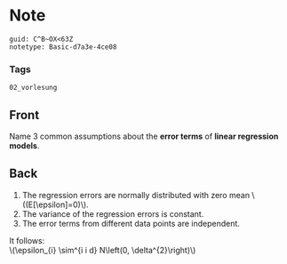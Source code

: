 # Note
```
guid: C^B~OX<63Z
notetype: Basic-d7a3e-4ce08
```

### Tags
```
02_vorlesung
```

## Front
Name 3 common assumptions about the <b>error terms</b> of <b>linear
regression models</b>.

## Back
<div>
  <div>
    <div>
      <div>
        <ol>
          <li>The regression errors are normally distributed with
          zero mean \((E[\epsilon]=0)\).
          <li>The variance of the regression errors is constant.
          <li>The error terms from different data points are
          independent.
        </ol>
      </div>
    </div>
  </div>
</div>
<div>
  It follows:
</div>
<div>
  \(\epsilon_{i} \sim^{i i d} N\left(0, \delta^{2}\right)\)
</div>

